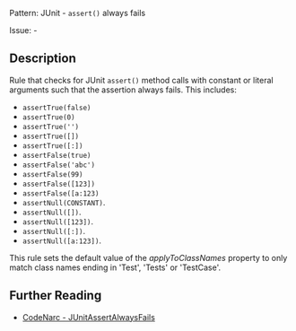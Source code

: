 Pattern: JUnit - `assert()` always fails

Issue: -

## Description

Rule that checks for JUnit `assert()` method calls with constant or literal arguments such that the assertion always fails. This includes:

-   `assertTrue(false)`
-   `assertTrue(0)`
-   `assertTrue('')`
-   `assertTrue([])`
-   `assertTrue([:])`
-   `assertFalse(true)`
-   `assertFalse('abc')`
-   `assertFalse(99)`
-   `assertFalse([123])`
-   `assertFalse([a:123)`
-   `assertNull(CONSTANT)`.
-   `assertNull([])`.
-   `assertNull([123])`.
-   `assertNull([:])`.
-   `assertNull([a:123])`.

This rule sets the default value of the *applyToClassNames* property to only match class names ending in 'Test', 'Tests' or 'TestCase'.

## Further Reading

* [CodeNarc - JUnitAssertAlwaysFails](https://codenarc.github.io/CodeNarc/codenarc-rules-junit.html#junitassertalwaysfails-rule)